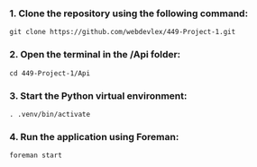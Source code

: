 
### 1. Clone the repository using the following command:
   ```
   git clone https://github.com/webdevlex/449-Project-1.git
   ```

### 2. Open the terminal in the /Api folder:
   ```
   cd 449-Project-1/Api
   ```

### 3. Start the Python virtual environment:
   ```
   . .venv/bin/activate
   ```

### 4. Run the application using Foreman:
   ```
   foreman start
   ```